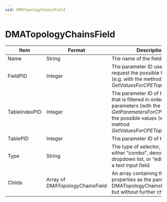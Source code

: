 ```yaml
---
uid: DMATopologyChainsField
---
```


# DMATopologyChainsField

| Item | Format | Description |
|--|--|--|
| Name          | String  | The name of the field. |
| FieldPID      | Integer | The parameter ID used to request the possible field values (e.g. with the method *GetValuesForCPETopologyField*). |
| TableIndexPID | Integer | The parameter ID of the column that is filtered in order to get the parameters (with the method *GetParametersForCPEChain*) or the possible values (with the method *GetValuesForCPETopologyField*). |
| TablePID      | Integer | The parameter ID of the table. |
| Type          | String  | The type of selector, which is either “combo”, denoting a dropdown list, or “edit”, denoting a text input field. |
| Childs        | Array of DMATopologyChainsField | An array containing the same properties as the parent DMATopologyChainsField array, but without further child items. |
